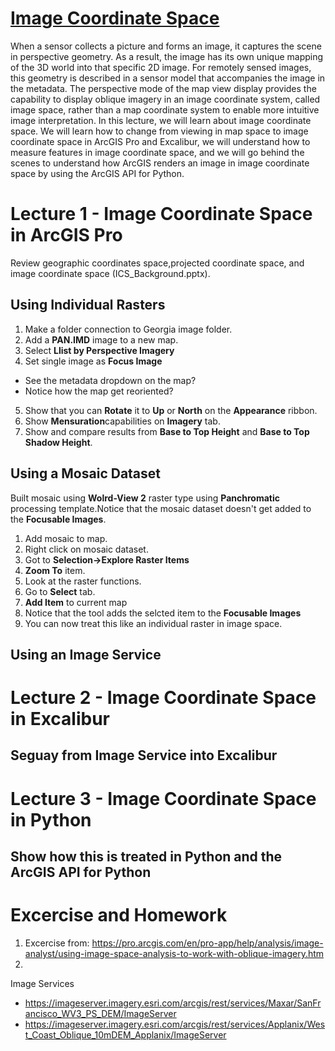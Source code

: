 # [Image Coordinate Space](https://pro.arcgis.com/en/pro-app/help/analysis/image-analyst/what-is-image-space-analysis-.htm)
When a sensor collects a picture and forms an image, it captures the scene in perspective geometry. As a result, the image has its own unique mapping of the 3D world into that specific 2D image. For remotely sensed images, this geometry is described in a sensor model that accompanies the image in the metadata. The perspective mode of the map view display provides the capability to display oblique imagery in an image coordinate system, called image space, rather than a map coordinate system to enable more intuitive image interpretation. In this lecture, we will learn about image coordinate space. We will learn how to change from viewing in map space to image coordinate space in ArcGIS Pro and Excalibur, we will understand how to measure features in image coordinate space, and we will go behind the scenes to understand how ArcGIS renders an image in image coordinate space by using the ArcGIS API for Python.

# Lecture 1 - Image Coordinate Space in ArcGIS Pro
Review geographic coordinates space,projected coordinate space, and image coordinate space (ICS_Background.pptx).

## Using Individual Rasters
1. Make a folder connection to Georgia image folder.
2. Add a **PAN.IMD** image to a new map.
3. Select **Llist by Perspective Imagery**
4. Set single image as **Focus Image**
  - See the metadata dropdown on the map?
  - Notice how the map get reoriented?
5. Show that you can **Rotate** it to **Up** or **North** on the **Appearance** ribbon.
6. Show **Mensuration**capabilities on **Imagery** tab.
7. Show and compare results from **Base to Top Height** and **Base to Top Shadow Height**. 


## Using a Mosaic Dataset
Built mosaic using **Wolrd-View 2** raster type using **Panchromatic** processing template.Notice that the mosaic dataset doesn't get added to the **Focusable Images**.
1. Add mosaic to map.
2. Right click on mosaic dataset.
3. Got to **Selection->Explore Raster Items**
4. **Zoom To** item.
5. Look at the raster functions.
6. Go to **Select** tab.
7. **Add Item** to current map
8. Notice that the tool adds the selcted item to the **Focusable Images**
9. You can now treat this like an individual raster in image space.

## Using an Image Service

# Lecture 2 - Image Coordinate Space in Excalibur
## Seguay from Image Service into Excalibur

# Lecture 3 - Image Coordinate Space in Python
## Show how this is treated in Python and the ArcGIS API for Python

# Excercise and Homework
1. Excercise from: https://pro.arcgis.com/en/pro-app/help/analysis/image-analyst/using-image-space-analysis-to-work-with-oblique-imagery.htm
2. 

Image Services
- https://imageserver.imagery.esri.com/arcgis/rest/services/Maxar/SanFrancisco_WV3_PS_DEM/ImageServer
- https://imageserver.imagery.esri.com/arcgis/rest/services/Applanix/West_Coast_Oblique_10mDEM_Applanix/ImageServer
